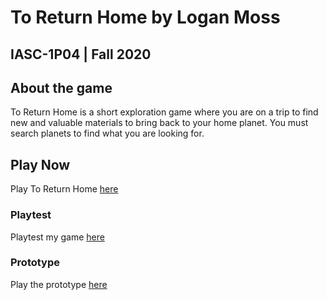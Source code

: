 # To Return Home by Logan Moss
## IASC-1P04 | Fall 2020

## About the game
To Return Home is a short exploration game where you are on a trip to find new and valuable materials to bring back to your home planet. You must search planets to find what you are looking for.

## Play Now
Play To Return Home [here](final_build/ToReturnHome_FinalBuild.html)

### Playtest
Playtest my game [here](playtest/playtest)

### Prototype
Play the prototype [here](prototype/TwineGamePrototype.html)
